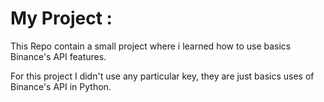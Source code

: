 # My Project :

This Repo contain a small project where i learned how to use basics Binance's API features. 

For this project I didn't use any particular key, they are just basics uses of Binance's API in Python.
